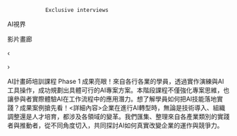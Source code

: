  









				Exclusive interviews				






 AI視界 








影片畫廊








‹



›











AI計畫師培訓課程 Phase 1 成果亮眼！來自各行各業的學員，透過實作演練與AI工具操作，成功規劃出具體可行的AI專案方案。本階段課程不僅強化專案思維，也讓參與者實際體驗AI在工作流程中的應用潛力。想了解學員如何把AI技能落地實踐？成果案例搶先看！<詳細內容>企業在進行AI轉型時，無論是技術導入、組織調整還是人才培育，都涉及各領域的變革。我們匯集、整理來自各產業類別的實踐者與推動者，從不同角度切入，共同探討AI如何真實改變企業的運作與競爭力。